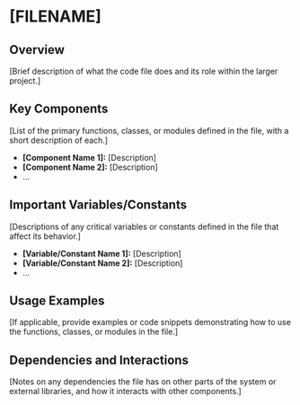 # [FILENAME]

## Overview

[Brief description of what the code file does and its role within the larger project.]

## Key Components

[List of the primary functions, classes, or modules defined in the file, with a short description of each.]

*   **[Component Name 1]:** [Description]
*   **[Component Name 2]:** [Description]
*   ...

## Important Variables/Constants

[Descriptions of any critical variables or constants defined in the file that affect its behavior.]

*   **[Variable/Constant Name 1]:** [Description]
*   **[Variable/Constant Name 2]:** [Description]
*   ...

## Usage Examples

[If applicable, provide examples or code snippets demonstrating how to use the functions, classes, or modules in the file.]

## Dependencies and Interactions

[Notes on any dependencies the file has on other parts of the system or external libraries, and how it interacts with other components.]
